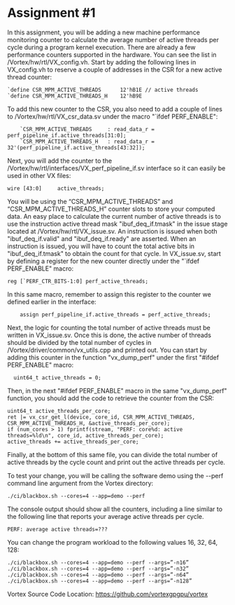 # Assignment #1

In this assignment, you will be adding a new machine performance monitoring counter to calculate the average number of active threads per cycle during a program kernel execution.
There are already a few performance counters supported in the hardware. You can see the list in /Vortex/hw/rtl/VX_config.vh.
Start by adding the following lines in VX_config.vh to reserve a couple of addresses in the CSR for a new active thread counter:

    `define CSR_MPM_ACTIVE_THREADS      12'hB1E	// active threads
    `define CSR_MPM_ACTIVE_THREADS_H    12'hB9E
To add this new counter to the CSR, you also need to add a couple of lines to /Vortex/hw/rtl/VX_csr_data.sv under the macro "`ifdef PERF_ENABLE":

	    `CSR_MPM_ACTIVE_THREADS     : read_data_r = perf_pipeline_if.active_threads[31:0];
	    `CSR_MPM_ACTIVE_THREADS_H   : read_data_r = 32'(perf_pipeline_if.active_threads[43:32]);
	    
Next, you will add the counter to the /Vortex/hw/rtl/interfaces/VX_perf_pipeline_if.sv interface so it can easily be used in other VX files:

    wire [43:0]     active_threads;
    
You will be using the “CSR_MPM_ACTIVE_THREADS” and “CSR_MPM_ACTIVE_THREADS_H” counter slots to store your computed data. An easy place to calculate the current number of active threads is to use the instruction active thread mask "ibuf_deq_if.tmask" in the issue stage located at /Vortex/hw/rtl/VX_issue.sv. An instruction is issued when both "ibuf_deq_if.valid" and "ibuf_deq_if.ready" are asserted. When an instruction is issued, you will have to count the total active bits in "ibuf_deq_if.tmask" to obtain the count for that cycle. In VX_issue.sv, start by defining a register for the new counter directly under the "`ifdef PERF_ENABLE" macro:

    reg [`PERF_CTR_BITS-1:0] perf_active_threads;

In this same macro, remember to assign this register to the counter we defined earlier in the interface:

        assign perf_pipeline_if.active_threads = perf_active_threads;

Next, the logic for counting the total number of active threads must be written in VX_issue.sv. Once this is done, the active number of threads should be divided by the total number of cycles in /Vortex/driver/common/vx_utils.cpp and printed out. You can start by adding this counter in the function "vx_dump_perf" under the first "#ifdef PERF_ENABLE" macro:

      uint64_t active_threads = 0;

Then, in the next "#ifdef PERF_ENABLE" macro in the same "vx_dump_perf" function, you should add the code to retrieve the counter from the CSR:

    uint64_t active_threads_per_core;
    ret |= vx_csr_get_l(device, core_id, CSR_MPM_ACTIVE_THREADS, CSR_MPM_ACTIVE_THREADS_H, &active_threads_per_core);
    if (num_cores > 1) fprintf(stream, "PERF: core%d: active threads=%ld\n", core_id, active_threads_per_core);
    active_threads += active_threads_per_core;
    
Finally, at the bottom of this same file, you can divide the total number of active threads by the cycle count and print out the active threads per cycle.

To test your change, you will be calling the software demo using the --perf command line argument from the Vortex directory: 

    ./ci/blackbox.sh --cores=4 --app=demo --perf 

The console output should show all the counters, including a line similar to the following line that reports your average active threads per cycle.

    PERF: average active threads=??? 

You can change the program workload to the following values 16, 32, 64, 128: 

    ./ci/blackbox.sh --cores=4 --app=demo --perf --args=”-n16” 
    ./ci/blackbox.sh --cores=4 --app=demo --perf --args=”-n32” 
    ./ci/blackbox.sh --cores=4 --app=demo --perf --args=”-n64” 
    ./ci/blackbox.sh --cores=4 --app=demo --perf --args=”-n128” 

Vortex Source Code Location: 
https://github.com/vortexgpgpu/vortex
